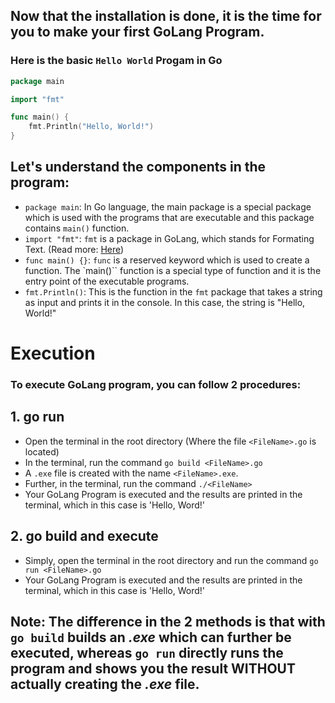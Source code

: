 ## Now that the installation is done, it is the time for you to make your first GoLang Program.
### Here is the basic `Hello World` Progam in Go

```go
package main

import "fmt"

func main() {
	fmt.Println("Hello, World!")
}
```

## Let's understand the components in the program:
- `package main`: In Go language, the main package is a special package which is used with the programs that are executable and this package contains `main()` function.
- `import "fmt"`: `fmt` is a package in GoLang, which stands for Formating Text. (Read more: [Here](https://pkg.go.dev/fmt)) 
- `func main() {}`: `func` is a reserved keyword which is used to create a function. The `main()`` function is a special type of function and it is the entry point of the executable programs.
- `fmt.Println()`: This is the function in the `fmt` package that takes a string as input and prints it in the console. In this case, the string is "Hello, World!"

# Execution
### To execute GoLang program, you can follow 2 procedures:
## 1. go run
- Open the terminal in the root directory (Where the file `<FileName>.go` is located)
- In the terminal, run the command `go build <FileName>.go`
- A `.exe` file is created with the name `<FileName>.exe`.
- Further, in the terminal, run the command `./<FileName>`
- Your GoLang Program is executed and the results are printed in the terminal, which in this case is 'Hello, Word!'

## 2. go build and execute
- Simply, open the terminal in the root directory and run the command `go run <FileName>.go`
- Your GoLang Program is executed and the results are printed in the terminal, which in this case is 'Hello, Word!'

## Note: The difference in the 2 methods is that with `go build` builds an <i>.exe</i> which can further be executed, whereas `go run` directly runs the program and shows you the result WITHOUT actually creating the <i>.exe</i> file.
